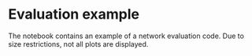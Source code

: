 # Evaluation example

The notebook contains an example of a network evaluation code. Due to size restrictions, not all plots are displayed.
